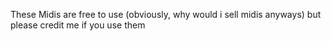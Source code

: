 These Midis are free to use (obviously, why would i sell midis anyways) but please credit me if you use them
